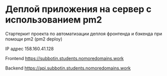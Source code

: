 # Деплой приложения на сервер с использованием pm2

Стартеркит проекта по автоматизации деплоя фронтенда и бэкенда при помощи pm2 (pm2 deploy)

IP адрес 158.160.41.128

Frontend https://subbotin.students.nomoredomains.work

Backend https://api.subbotin.students.nomoredomains.work
